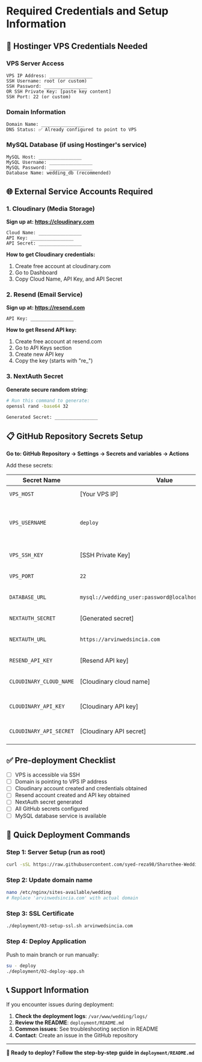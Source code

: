 # Required Credentials and Setup Information

## 🔑 Hostinger VPS Credentials Needed

### VPS Server Access
```
VPS IP Address: ________________
SSH Username: root (or custom)
SSH Password: ________________
OR SSH Private Key: [paste key content]
SSH Port: 22 (or custom)
```

### Domain Information
```
Domain Name: ________________
DNS Status: ✅ Already configured to point to VPS
```

### MySQL Database (if using Hostinger's service)
```
MySQL Host: ________________
MySQL Username: ________________
MySQL Password: ________________
Database Name: wedding_db (recommended)
```

## 🌐 External Service Accounts Required

### 1. Cloudinary (Media Storage)
**Sign up at: https://cloudinary.com**
```
Cloud Name: ________________
API Key: ________________
API Secret: ________________
```

**How to get Cloudinary credentials:**
1. Create free account at cloudinary.com
2. Go to Dashboard
3. Copy Cloud Name, API Key, and API Secret

### 2. Resend (Email Service)
**Sign up at: https://resend.com**
```
API Key: ________________
```

**How to get Resend API key:**
1. Create free account at resend.com
2. Go to API Keys section
3. Create new API key
4. Copy the key (starts with "re_")

### 3. NextAuth Secret
**Generate secure random string:**
```bash
# Run this command to generate:
openssl rand -base64 32
```
```
Generated Secret: ________________
```

## 📋 GitHub Repository Secrets Setup

**Go to: GitHub Repository → Settings → Secrets and variables → Actions**

Add these secrets:

| Secret Name | Value | Description |
|-------------|-------|-------------|
| `VPS_HOST` | [Your VPS IP] | Server IP address |
| `VPS_USERNAME` | `deploy` | SSH username (created by setup script) |
| `VPS_SSH_KEY` | [SSH Private Key] | Private key for server access |
| `VPS_PORT` | `22` | SSH port number |
| `DATABASE_URL` | `mysql://wedding_user:password@localhost:3306/wedding_db` | Database connection string |
| `NEXTAUTH_SECRET` | [Generated secret] | JWT signing key |
| `NEXTAUTH_URL` | `https://arvinwedsincia.com` | Your website URL |
| `RESEND_API_KEY` | [Resend API key] | Email service key |
| `CLOUDINARY_CLOUD_NAME` | [Cloudinary cloud name] | Media storage cloud name |
| `CLOUDINARY_API_KEY` | [Cloudinary API key] | Media storage API key |
| `CLOUDINARY_API_SECRET` | [Cloudinary API secret] | Media storage API secret |

## ✅ Pre-deployment Checklist

- [ ] VPS is accessible via SSH
- [ ] Domain is pointing to VPS IP address
- [ ] Cloudinary account created and credentials obtained
- [ ] Resend account created and API key obtained
- [ ] NextAuth secret generated
- [ ] All GitHub secrets configured
- [ ] MySQL database service is available

## 🚀 Quick Deployment Commands

### Step 1: Server Setup (run as root)
```bash
curl -sSL https://raw.githubusercontent.com/syed-reza98/Sharothee-Wedding/main/deployment/01-server-setup.sh | bash
```

### Step 2: Update domain name
```bash
nano /etc/nginx/sites-available/wedding
# Replace 'arvinwedsincia.com' with actual domain
```

### Step 3: SSL Certificate
```bash
./deployment/03-setup-ssl.sh arvinwedsincia.com
```

### Step 4: Deploy Application
Push to main branch or run manually:
```bash
su - deploy
./deployment/02-deploy-app.sh
```

## 📞 Support Information

If you encounter issues during deployment:

1. **Check the deployment logs**: `/var/www/wedding/logs/`
2. **Review the README**: `deployment/README.md`
3. **Common issues**: See troubleshooting section in README
4. **Contact**: Create an issue in the GitHub repository

---

**🎉 Ready to deploy? Follow the step-by-step guide in `deployment/README.md`**